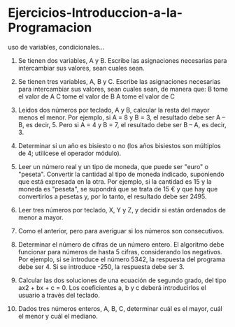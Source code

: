 # Ejercicios-Introduccion-a-la-Programacion
uso de variables, condicionales...

1. Se tienen dos variables, A y B. Escribe las asignaciones necesarias para intercambiar
sus valores, sean cuales sean.
 
2.  Se tienen tres variables, A, B y C. Escribe las asignaciones necesarias para intercambiar
sus valores, sean cuales sean, de manera que: 
 B tome el valor de A
 C tome el valor de B
 A tome el valor de C 

3. Leídos dos números por teclado, A y B, calcular la resta del mayor menos el menor. Por 
ejemplo, si A = 8 y B = 3, el resultado debe ser A – B, es decir, 5. Pero si A = 4 y B = 7, el
resultado debe ser B – A, es decir, 3.
 
4. Determinar si un año es bisiesto o no (los años bisiestos son múltiplos de 4; utilícese el
operador módulo).
 
5. Leer un número real y un tipo de moneda, que puede ser "euro" o "peseta". Convertir
la cantidad al tipo de moneda indicado, suponiendo que está expresada en la otra. Por
ejemplo, si la cantidad es 15 y la moneda es "peseta", se supondrá que se trata de 15 €
y que hay que convertirlos a pesetas y, por lo tanto, el resultado debe ser 2495.
 
6. Leer tres números por teclado, X, Y y Z, y decidir si están ordenados de menor a mayor.
 
7. Como el anterior, pero para averiguar si los números son consecutivos.
 
8. Determinar el número de cifras de un número entero. El algoritmo debe funcionar
para números de hasta 5 cifras, considerando los negativos. Por ejemplo, si se
introduce el número 5342, la respuesta del programa debe ser 4. Si se introduce -250,
la respuesta debe ser 3.
 
9. Calcular las dos soluciones de una ecuación de segundo grado, del tipo ax2 + bx + c = 0.
Los coeficientes a, b y c deberá introducirlos el usuario a través del teclado.

 
10. Dados tres números enteros, A, B, C, determinar cuál es el mayor, cuál el menor y cuál
el mediano. 

